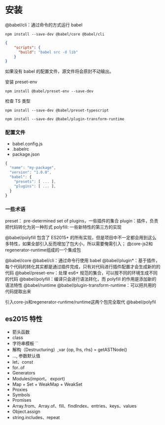 # 安装

@babel/cli：通过命令的方式运行 babel

```shell
npm install --save-dev @babel/core @babel/cli
```

```json
{
    "scripts": {
      "build": "babel src -d lib"
    }
}
```

如果没有 babel 的配置文件，源文件将会原封不动输出。

安装 preset-env

```shell
npm install @babel/preset-env --save-dev
```

检查 TS 类型

```shell
npm install --save-dev @babel/preset-typescript
```

```shell
npm install --save-dev @babel/plugin-transform-runtime
```

### 配置文件

- babel.config.js
- .babelrc
- package.json

```js
{
  "name": "my-package",
  "version": "1.0.0",
  "babel": {
    "presets": [ ... ],
    "plugins": [ ... ],
  }
}
```

### 一些术语

preset： pre-determined set of plugins，一些插件的集合
plugin：插件，负责把代码转化为另一种形式
polyfill: 一些新特性的第三方的实现

@babel/polyfill 包含了 ES2015+ 的所有实现，但是项目中不一定都会用到这么多特性，如果全部引入反而增加了包大小，所以需要俺需引入；
由core-js2和regenerator-runtime组成的一个集成包

@babel/core
@babel/cli：通过命令行使用 babel
@babel/plugin*：基于插件，每个代码的转化其实都是通过插件完成，只有对代码进行插件配置才会生成新的的代码
@babel/preset-env：处理 es6+ 规范的集合，可以按不同的环境生成不同的代码
@babel/polyfill：编译只会进行语法转化，而 polyfill 的作用是添加新的语法特性
@babel/runtime
@babel/plugin-transform-runtime：可以把共用的代码提取出来

引入core-js和regenerator-runtime/runtime这两个包完全取代 @babel/polyfil

## es2015 特性

- 箭头函数
- class
- 字符串模板 ``
- 解构（Destructuring）,var {op, lhs, rhs} = getASTNode()
- ..., 参数默认值
- let、const
- for..of
- Generators
- Modules(import， export)
- Map + Set + WeakMap + WeakSet
- Proxies
- Symbols
- Promises
- Array.from、Array.of、fill、findIndex、entries、keys、values
- Object.assign
- string.includes、repeat